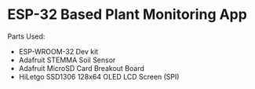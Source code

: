 <h1>ESP-32 Based Plant Monitoring App</h1>
<div>
  Parts Used:
  <ul>
    <li>ESP-WROOM-32 Dev kit</li>
    <li>Adafruit STEMMA Soil Sensor</li>
    <li>Adafruit MicroSD Card Breakout Board</li>
    <li>HiLetgo SSD1306 128x64 OLED LCD Screen (SPI)</li>
  </ul>
  
</div>
